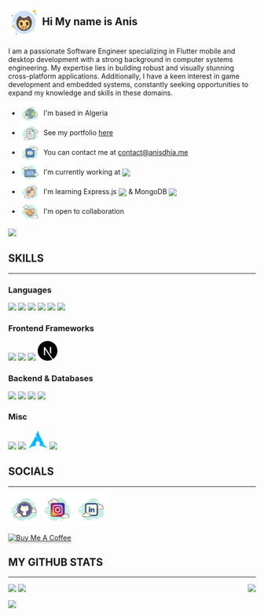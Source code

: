 ##  <img align="center" src="./svgs/icons8-bendy.svg" height="64" /> Hi My name is Anis 

‎I am a passionate Software Engineer specializing in Flutter mobile and desktop development with a strong background in computer systems engineering. My expertise lies in building robust and visually stunning cross-platform applications. Additionally, I have a keen interest in game development and embedded systems, constantly seeking opportunities to expand my knowledge and skills in these domains.

*   <img align="center" src="./svgs/icons8-globe.svg" height="40"/>  I'm based in Algeria
*   <img align="center" src="./svgs/icons8-portfolio.svg" height="40"/>  See my portfolio [here](https://anisdhia.me/)
*   <img align="center" src="./svgs/icons8-email.svg" height="40"/>  You can contact me at [contact@anisdhia.me](mailto:contact@anisdhia.me)
*   <img align="center" src="./svgs/icons8-programming-flag.svg" height="40"/>  I'm currently working at [<img align="center" src="https://www.condor.dz/templates/tmplcondornew/images/logo_blue.png" height="24" target="_blank"/>](https://condor.dz)
*   <img align="center" src="./svgs/icons8-learning.svg" height="40"/>  I'm learning Express.js [<img align="center" src="https://github.com/user-attachments/assets/a8349e11-5bf8-4638-92fe-7e3a8badc1e1" height="24" target="_blank"/>](https://expressjs.com) & MongoDB [<img align="center" src="https://img.icons8.com/?size=100&id=bosfpvRzNOG8&format=png&color=000000" height="24" target="_blank"/>](https://vuejs.org)
*   <img align="center" src="./svgs/icons8-handshake.svg" height="40"/>  I'm open to collaboration

<a href="https://www.github.com/anisdhia" target="_blank" rel="noreferrer"><img
src="https://img.shields.io/github/followers/anisdhia?logo=github&style=for-the-badge&color=0891b2&labelColor=1c1917" /></a>

## SKILLS
------------------------
### Languages
[<code><img height="40" src="https://img.icons8.com/color/48/000000/dart.png"></code>](https://dart.dev)
[<code><img height="40" src="https://img.icons8.com/?size=100&id=uJM6fQYqDaZK&format=png&color=000000"></code>]()
[<code><img height="40" src="https://img.icons8.com/?size=100&id=108784&format=png&color=000000"></code>]()
[<code><img height="40" src="https://img.icons8.com/color/48/000000/c-plus-plus-logo.png"></code>]()
[<code><img height="40" src="https://img.icons8.com/color/452/c-programming.png"></code>]()
<code><img height="40" src="https://img.icons8.com/color/48/000000/java-coffee-cup-logo--v1.png"></code>
### Frontend Frameworks
[<code><img height="40" src="https://img.icons8.com/color/48/000000/flutter.png"></code>](https://flutter.dev)
[<code><img height="40" src="https://img.icons8.com/?size=100&id=eETV3RNHVrWA&format=png&color=000000"></code>]()
[<code><img height="40" src="https://img.icons8.com/?size=100&id=asWSSTBrDlTW&format=png&color=000000"></code>]()
[<code><img height="40" src="./svgs/nextjs.svg" height="24" target="_blank"/></code>](https://nextjs.org)
### Backend & Databases
[<code><img height="40" src="https://img.icons8.com/color/48/000000/firebase.png"></code>](https://firebase.google.com)
[<code><img height="40" src="https://raw.githubusercontent.com/danielcranney/readme-generator/main/public/icons/skills/appwrite-colored.svg"></code>](https://appwrite.io)
[<code><img height="40" src="https://img.icons8.com/fluency/48/000000/mysql-logo.png"></code>](https://www.mysql.com)
[<code><img height="40" src="https://img.icons8.com/fluency/48/000000/maria-db.png"></code>](https://mariadb.org) 
### Misc
[<code><img height="40" src="https://img.icons8.com/color/48/000000/figma--v1.png"></code>](https://www.figma.com)
[<code><img height="40" src="https://img.icons8.com/color/48/000000/git.png"></code>](https://git-scm.com)
[<code><img height="40" src="./svgs/icons8-arch-linux.svg"></code>](https://archlinux.org)
<code><img height="40" src="https://img.icons8.com/color/48/000000/linux.png"></code>



<!-- <code><img height="40" src="https://img.icons8.com/color/48/000000/javascript--v1.png"></code> -->
<!-- <code><img height="40" src="https://img.icons8.com/color/48/000000/html-5--v1.png"></code> -->
<!-- <code><img height="40" src="https://img.icons8.com/color/48/000000/css3.png"></code> -->

## SOCIALS
------------------------

<p align="left">
<a href="https://www.github.com/anisdhia" target="_blank" rel="noreferrer"><img src="./svgs/icons8-github.svg" height="64" /></a>
<a href="http://www.instagram.com/anis__3d" target="_blank" rel="noreferrer"><img src="./svgs/icons8-instagram.svg" height="64" /></a>
<a href="https://www.linkedin.com/in/anisdhia" target="_blank" rel="noreferrer"><img src="./svgs/icons8-linked-in.svg" height="64" /></a>
</p>
<a href="https://www.buymeacoffee.com/anisdhia" target="_blank"><img src="https://www.buymeacoffee.com/assets/img/custom_images/orange_img.png" alt="Buy Me A Coffee" style="height: 41px !important;width: 174px !important;box-shadow: 0px 3px 2px 0px rgba(190, 190, 190, 0.5) !important;-webkit-box-shadow: 0px 3px 2px 0px rgba(190, 190, 190, 0.5) !important;" ></a>

## <b>MY GITHUB STATS</b>
------------------------

<div>
    <img src="https://github-readme-stats.vercel.app/api?username=AnisDhia&count_private=true&show_icons=true&theme=codeSTACKr&include_all_commits=true"/>
    <img align="right" src="https://github-readme-stats.vercel.app/api/top-langs/?username=AnisDhia&theme=codeSTACKr&langs_count=8"/>    
    <img src="https://github-readme-streak-stats.herokuapp.com?user=AnisDhia&date_format=M%20j%5B%2C%20Y%5D&stroke=ff652f&border=0c1a25&background=09131b&ring=ff652f&fire=ffe400&currStreakNum=ffffff&sideNums=ffffff&currStreakLabel=ff652f&sideLabels=ff652f&dates=ffffff"/>
</div>

[![](https://visitcount.itsvg.in/api?id=anisdhia&icon=5&color=6)](https://visitcount.itsvg.in)

